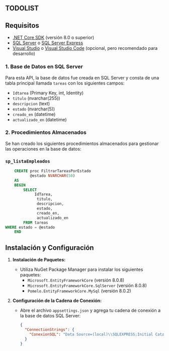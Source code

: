 ## TODOLIST 


## Requisitos

- [.NET Core SDK](https://dotnet.microsoft.com/download) (versión 8.0 o superior)
- [SQL Server](https://www.microsoft.com/en-us/sql-server/sql-server-downloads) o [SQL Server Express](https://www.microsoft.com/en-us/sql-server/sql-server-editions)
- [Visual Studio](https://visualstudio.microsoft.com/) o [Visual Studio Code](https://code.visualstudio.com/) (opcional, pero recomendado para desarrollo)

### 1. Base de Datos en SQL Server

Para esta API, la base de datos fue creada en SQL Server y consta de una tabla principal llamada `tareas` con los siguientes campos:

- `Idtarea` (Primary Key, int, Identity)
- `titulo` (nvarchar(255))
- `descripcion` (text)
- `estado` (nvarchar(5))
- `creado_en` (datetime)
- `actualizado_en` (datetime)

### 2. Procedimientos Almacenados

Se han creado los siguientes procedimientos almacenados para gestionar las operaciones en la base de datos:

### `sp_listaEmpleados`

```sql
    CREATE proc FiltrarTareasPorEstado
           @estado NVARCHAR(50) 
    AS 
    BEGIN
        SELECT
             IdTarea,
              titulo,
              descripcion,
              estado,
              creado_en,
              actualizado_en
        FROM tareas
WHERE estado = @estado
    END
  ```
## Instalación y Configuración

1. **Instalación de Paquetes:**
   - Utiliza NuGet Package Manager para instalar los siguientes paquetes:
     - `Microsoft.EntityFrameworkCore` (versión 8.0.8)
     - `Microsoft.EntityFrameworkCore.SqlServer` (versión 8.0.8)
     - `Pomelo.EntityFrameworkCore.MySql` (versión 8.0.2)

2. **Configuración de la Cadena de Conexión:**
   - Abre el archivo `appsettings.json` y agrega tu cadena de conexión a la base de datos SQL Server:

     ```json
     {
       "ConnectionStrings": {
         "ConexionSQL": "Data Source=(local)\\SQLEXPRESS;Initial Catalog=DBTodo;Trusted_Connection=True;TrustServerCertificate=True;"
       }
     }
     ```


